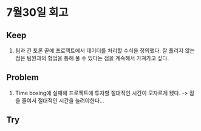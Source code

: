 # 7월30일 회고

## Keep
1. 팀과 긴 토론 끝에 프로젝트에서 데이터를 처리할 수식을 정의했다. 잘 풀리지 않는 점은 팀원과의 협업을 통해 풀 수 있다는 점을 계속해서 가져가고 싶다.


## Problem
1. Time boxing에 실패해 프로젝트에 투자할 절대적인 시간이 모자르게 됐다. -> 잠을 줄여서 절대적인 시간을 늘려야한다...


## Try


